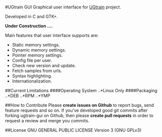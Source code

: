 #UGtrain GUI
Graphical user interface for [UGtrain](https://github.com/ugtrain/ugtrain) project.

Developed in C and GTK+.

**Under Construction ....**

Main features that user interface supports are:
* Static memory settings.
* Dynamic memory settings.
* Pointer memory settings.
* Config file per user.
* Check new version and update.
* Fetch samples from urls.
* Syntax highlighting.
* Internationalization.

##Current Limitations
####Operating System
..*Linux Only
####Packaging
..*DEB
..*RPM
..*YMP

##How to Contribute
Please **create issues on Github** to report bugs, send feature requests and so on.
If you've developed good git commits after forking ugtrain-gui on Github,
then please **create pull requests** in order to request a review and merge you commits.

##License
GNU GENERAL PUBLIC LICENSE Version 3 (GNU GPLv3)